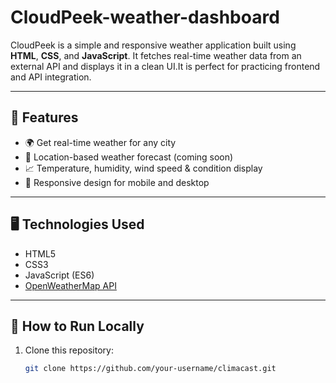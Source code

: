 # CloudPeek-weather-dashboard
CloudPeek is a simple and responsive weather application built using **HTML**, **CSS**, and **JavaScript**. It fetches real-time weather data from an external API and displays it in a clean UI.It is perfect for practicing frontend and API integration.

---

## 🔧 Features

- 🌍 Get real-time weather for any city
- 📍 Location-based weather forecast (coming soon)
- 📈 Temperature, humidity, wind speed & condition display
- 📱 Responsive design for mobile and desktop

---

## 🖥️ Technologies Used

- HTML5
- CSS3
- JavaScript (ES6)
- [OpenWeatherMap API](https://openweathermap.org/api) 

---

## 🚀 How to Run Locally

1. Clone this repository:
   ```bash
   git clone https://github.com/your-username/climacast.git
